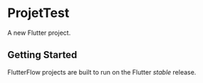 # ProjetTest

A new Flutter project.

## Getting Started

FlutterFlow projects are built to run on the Flutter _stable_ release.
